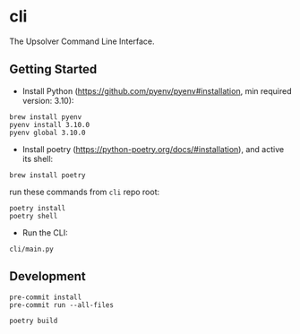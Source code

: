 # cli
The Upsolver Command Line Interface.

## Getting Started

- Install Python (https://github.com/pyenv/pyenv#installation, min required version: 3.10):
```commandline
brew install pyenv
pyenv install 3.10.0
pyenv global 3.10.0
```

- Install poetry (https://python-poetry.org/docs/#installation), and active its shell:

```commandline
brew install poetry
```

run these commands from `cli` repo root:

```commandline
poetry install
poetry shell
```

- Run the CLI:

```commandline
cli/main.py
```

## Development

```commandline
pre-commit install
pre-commit run --all-files
```

```commandline
poetry build
```
